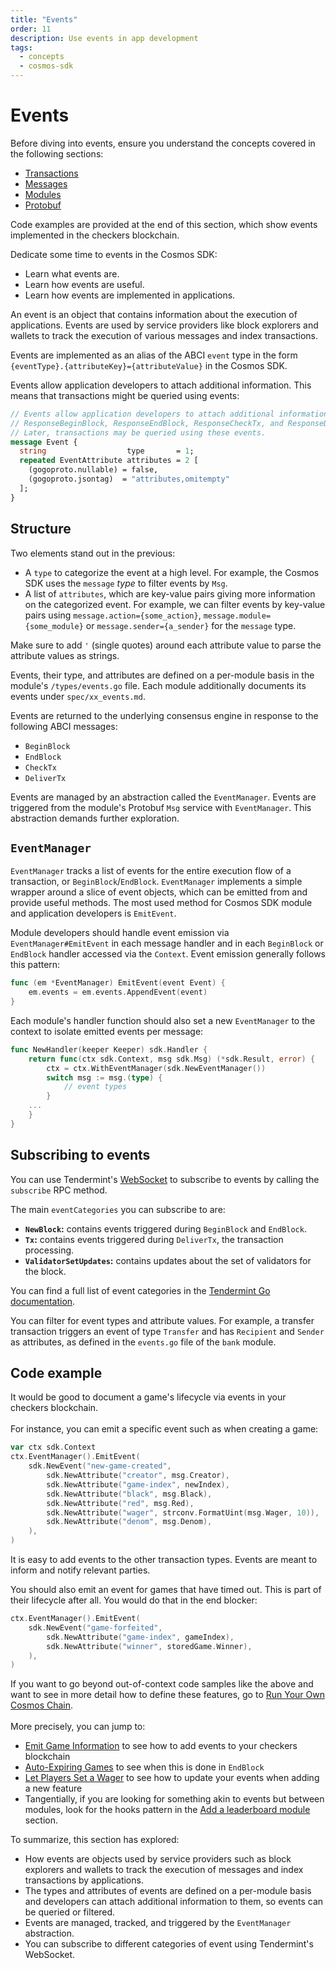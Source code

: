 ```yaml
---
title: "Events"
order: 11
description: Use events in app development
tags: 
  - concepts
  - cosmos-sdk
---
```


# Events

<HighlightBox type="prerequisite">

Before diving into events, ensure you understand the concepts covered in the following sections:

* [Transactions](./3-transactions.md)
* [Messages](./4-messages.md)
* [Modules](./5-modules.md)
* [Protobuf](./6-protobuf.md)

Code examples are provided at the end of this section, which show events implemented in the checkers blockchain.

</HighlightBox>

<HighlightBox type="learning">

Dedicate some time to events in the Cosmos SDK:

* Learn what events are.
* Learn how events are useful.
* Learn how events are implemented in applications.

</HighlightBox>

An event is an object that contains information about the execution of applications. Events are used by service providers like block explorers and wallets to track the execution of various messages and index transactions.

Events are implemented as an alias of the ABCI `event` type in the form `{eventType}.{attributeKey}={attributeValue}` in the Cosmos SDK.

Events allow application developers to attach additional information. This means that transactions might be queried using events:

```protobuf
// Events allow application developers to attach additional information to
// ResponseBeginBlock, ResponseEndBlock, ResponseCheckTx, and ResponseDeliverTx.
// Later, transactions may be queried using these events.
message Event {
  string                  type       = 1;
  repeated EventAttribute attributes = 2 [
    (gogoproto.nullable) = false,
    (gogoproto.jsontag)  = "attributes,omitempty"
  ];
}
```

## Structure

Two elements stand out in the previous:

* A `type` to categorize the event at a high level. For example, the Cosmos SDK uses the `message` _type_ to filter events by `Msg`.
* A list of `attributes`, which are key-value pairs giving more information on the categorized event. For example, we can filter events by key-value pairs using `message.action={some_action}`, `message.module={some_module}` or `message.sender={a_sender}` for the `message` type.

<HighlightBox type="tip">

Make sure to add `'` (single quotes) around each attribute value to parse the attribute values as strings.

</HighlightBox>

Events, their type, and attributes are defined on a per-module basis in the module's `/types/events.go` file. Each module additionally documents its events under `spec/xx_events.md`.

Events are returned to the underlying consensus engine in response to the following ABCI messages:

* `BeginBlock`
* `EndBlock`
* `CheckTx`
* `DeliverTx`

Events are managed by an abstraction called the `EventManager`. Events are triggered from the module's Protobuf `Msg` service with `EventManager`. This abstraction demands further exploration.

## `EventManager`

`EventManager` tracks a list of events for the entire execution flow of a transaction, or `BeginBlock`/`EndBlock`. `EventManager` implements a simple wrapper around a slice of event objects, which can be emitted from and provide useful methods. The most used method for Cosmos SDK module and application developers is `EmitEvent`.

Module developers should handle event emission via `EventManager#EmitEvent` in each message handler and in each `BeginBlock` or `EndBlock` handler accessed via the `Context`. Event emission generally follows this pattern:

```go
func (em *EventManager) EmitEvent(event Event) {
    em.events = em.events.AppendEvent(event)
}
```

Each module's handler function should also set a new `EventManager` to the context to isolate emitted events per message:

```go
func NewHandler(keeper Keeper) sdk.Handler {
    return func(ctx sdk.Context, msg sdk.Msg) (*sdk.Result, error) {
        ctx = ctx.WithEventManager(sdk.NewEventManager())
        switch msg := msg.(type) {
            // event types
        }
    ...
    }
}
```

## Subscribing to events

You can use Tendermint's [WebSocket](https://docs.tendermint.com/v0.34/tendermint-core/subscription.html) to subscribe to events by calling the `subscribe` RPC method.

The main `eventCategories` you can subscribe to are:

* **`NewBlock`:** contains events triggered during `BeginBlock` and `EndBlock`.
* **`Tx`:** contains events triggered during `DeliverTx`, the transaction processing.
* **`ValidatorSetUpdates`:** contains updates about the set of validators for the block.

<HighlightBox type="tip">

You can find a full list of event categories in the [Tendermint Go documentation](https://godoc.org/github.com/tendermint/tendermint/types#pkg-constants).

</HighlightBox>

You can filter for event types and attribute values. For example, a transfer transaction triggers an event of type `Transfer` and has `Recipient` and `Sender` as attributes, as defined in the `events.go` file of the `bank` module.

## Code example

<ExpansionPanel title="Show me some code for my checkers blockchain">

It would be good to document a game's lifecycle via events in your checkers blockchain.
<br/><br/>
For instance, you can emit a specific event such as when creating a game:

```go
var ctx sdk.Context
ctx.EventManager().EmitEvent(
    sdk.NewEvent("new-game-created",
        sdk.NewAttribute("creator", msg.Creator),
        sdk.NewAttribute("game-index", newIndex),
        sdk.NewAttribute("black", msg.Black),
        sdk.NewAttribute("red", msg.Red),
        sdk.NewAttribute("wager", strconv.FormatUint(msg.Wager, 10)),
        sdk.NewAttribute("denom", msg.Denom),
    ),
)
```

<HighlightBox type="info">

It is easy to add events to the other transaction types. Events are meant to inform and notify relevant parties.

</HighlightBox>

You should also emit an event for games that have timed out. This is part of their lifecycle after all. You would do that in the end blocker:

```go
ctx.EventManager().EmitEvent(
    sdk.NewEvent("game-forfeited",
        sdk.NewAttribute("game-index", gameIndex),
        sdk.NewAttribute("winner", storedGame.Winner),
    ),
)
```

</ExpansionPanel>

<HighlightBox type="tip">

If you want to go beyond out-of-context code samples like the above and want to see in more detail how to define these features, go to [Run Your Own Cosmos Chain](/hands-on-exercise/1-ignite-cli/index.md).
<br/><br/>
More precisely, you can jump to:

* [Emit Game Information](/hands-on-exercise/1-ignite-cli/7-events.md) to see how to add events to your checkers blockchain
* [Auto-Expiring Games](/hands-on-exercise/2-ignite-cli-adv/4-game-forfeit.md) to see when this is done in `EndBlock`
* [Let Players Set a Wager](/hands-on-exercise/2-ignite-cli-adv/4-game-wager.md) to see how to update your events when adding a new feature
* Tangentially, if you are looking for something akin to events but between modules, look for the hooks pattern in the [Add a leaderboard module](/hands-on-exercise/4-run-in-prod/3-add-leaderboard.md) section.

</HighlightBox>

<HighlightBox type="synopsis">

To summarize, this section has explored:

* How events are objects used by service providers such as block explorers and wallets to track the execution of messages and index transactions by applications.
* The types and attributes of events are defined on a per-module basis and developers can attach additional information to them, so events can be queried or filtered.
* Events are managed, tracked, and triggered by the `EventManager` abstraction.
* You can subscribe to different categories of event using Tendermint's WebSocket.

</HighlightBox>

<!--## Next up

Now you know about events, where they are expected, and how to emit or receive them. Look at the code samples above, or go to the [next section](./11-context.md) to learn about the `Context` object.-->
